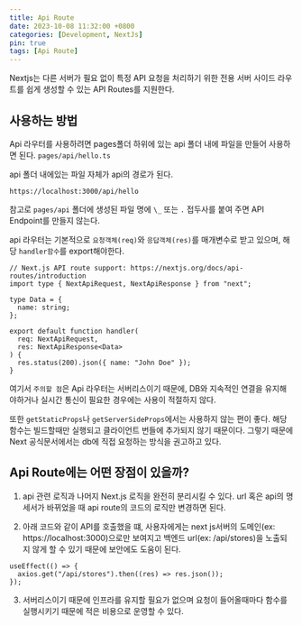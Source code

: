 ```yaml
---
title: Api Route
date: 2023-10-08 11:32:00 +0800
categories: [Development, NextJs]
pin: true
tags: [Api Route]
---
```


Nextjs는 다른 서버가 필요 없이 특정 API 요청을 처리하기 위한 전용 서버 사이드 라우트를 쉽게 생성할 수 있는 API Routes를 지원한다.

## 사용하는 방법

Api 라우터를 사용하려면 pages폴더 하위에 있는 api 폴더 내에 파일을 만들어 사용하면 된다. `pages/api/hello.ts`

api 폴더 내에있는 파일 자체가 api의 경로가 된다.

`https://localhost:3000/api/hello`

참고로 `pages/api` 폴더에 생성된 파일 명에 `\_` 또는 `.` 접두사를 붙여 주면 API Endpoint를 만들지 않는다.

api 라우터는 기본적으로 `요청객체(req)`와 `응답객체(res)`를 매개변수로 받고 있으며, 해당 `handler함수`를 export해야한다.

```tsx
// Next.js API route support: https://nextjs.org/docs/api-routes/introduction
import type { NextApiRequest, NextApiResponse } from "next";

type Data = {
  name: string;
};

export default function handler(
  req: NextApiRequest,
  res: NextApiResponse<Data>
) {
  res.status(200).json({ name: "John Doe" });
}
```

여기서 `주의할 점`은 Api 라우터는 서버리스이기 때문에, DB와 지속적인 연결을 유지해야하거나 실시간 통신이 필요한 경우에는 사용이 적절하지 않다.

또한 `getStaticProps`나 `getServerSideProps`에서는 사용하지 않는 편이 좋다. 해당 함수는 빌드할때만 실행되고 클라이언트 번들에 추가되지 않기 때문이다. 그렇기 때문에 Next 공식문서에서는 db에 직접 요청하는 방식을 권고하고 있다.<br/>

## Api Route에는 어떤 장점이 있을까?

1. api 관련 로직과 나머지 Next.js 로직을 완전히 분리시킬 수 있다. url 혹은 api의 명세서가 바뀌었을 때 api route의 코드의 로직만 변경하면 된다.

2. 아래 코드와 같이 API를 호출했을 떄, 사용자에게는 next js서버의 도메인(ex: https://localhost:3000)으로만 보여지고 백엔드 url(ex: /api/stores)을 노출되지 않게 할 수 있기 때문에 보안에도 도움이 된다.

```tsx
useEffect(() => {
  axios.get("/api/stores").then((res) => res.json());
});
```

3. 서버리스이기 때문에 인프라를 유지할 필요가 없으며 요청이 들어올때마다 함수를 실행시키기 때문에 적은 비용으로 운영할 수 있다.
